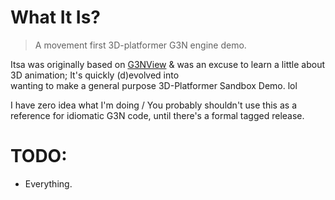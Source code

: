 # What It Is?
> A movement first 3D-platformer G3N engine demo.

Itsa was originally based on [G3NView](https://github.com/g3n/demos/tree/master/g3nview) 
& was an excuse to learn a little about 3D animation; It's quickly (d)evolved into   
wanting to make a general purpose 3D-Platformer Sandbox Demo. lol

I have zero idea what I'm doing / You probably shouldn't use this as a reference for 
idiomatic G3N code, until there's a formal tagged release.

# TODO:
- Everything.


